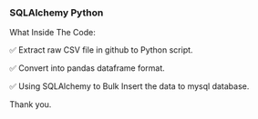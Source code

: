 ### SQLAlchemy Python

What Inside The Code:

✅ Extract raw CSV file in github to Python script.

✅ Convert into pandas dataframe format.

✅ Using SQLAlchemy to Bulk Insert the data to mysql database.

Thank you.

